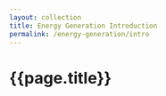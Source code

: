 ```yaml
---
layout: collection
title: Energy Generation Introduction
permalink: /energy-generation/intro
---
```


# {{page.title}}
